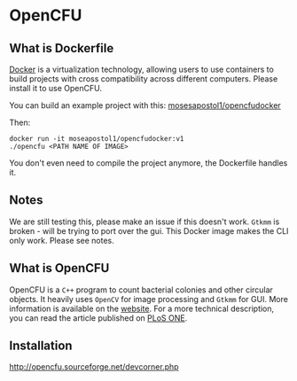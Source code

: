 OpenCFU
======

What is Dockerfile
-------
[Docker](https://www.docker.com/) is a virtualization technology, allowing users to use containers to build projects with cross compatibility across different computers. Please install it to use OpenCFU.

You can build an example project with this: [mosesapostol1/opencfudocker](https://hub.docker.com/r/mosesapostol1/opencfudocker)

Then:

```
docker run -it moseapostol1/opencfudocker:v1
./opencfu <PATH NAME OF IMAGE>
```

You don't even need to compile the project anymore, the Dockerfile handles it.

Notes
-------
We are still testing this, please make an issue if this doesn't work. `Gtkmm` is broken - will be trying to port over the gui. This Docker image makes the CLI only work. Please see notes.



What is OpenCFU
-------
OpenCFU is a `C++` program to count bacterial colonies and other circular objects.
It heavily uses `OpenCV` for image processing and `Gtkmm` for GUI.
More information is available on the [website](http://www.opencfu.sourceforge.net).
For a more technical description, you can read the article published 
on [PLoS ONE](http://tinyurl.com/o3bk24o).

Installation
-------
http://opencfu.sourceforge.net/devcorner.php
